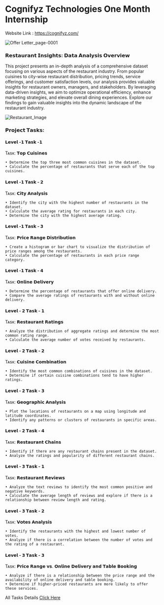 # Cognifyz Technologies One Month Internship

Website Link : https://cognifyz.com/

![Offer Letter_page-0001](https://github.com/Saquibtechlotraining/Cognifyz_Technologies_Internship_Project/assets/91885135/4b4db1e4-e4d1-43f6-accf-aaef9a94741d)

### 𝗥𝗲𝘀𝘁𝗮𝘂𝗿𝗮𝗻𝘁 𝗜𝗻𝘀𝗶𝗴𝗵𝘁𝘀: 𝗗𝗮𝘁𝗮 𝗔𝗻𝗮𝗹𝘆𝘀𝗶𝘀 𝗢𝘃𝗲𝗿𝘃𝗶𝗲𝘄
This project presents an in-depth analysis of a comprehensive dataset focusing on various aspects of the restaurant industry. From popular cuisines to city-wise restaurant distribution, pricing trends, service offerings, and customer satisfaction levels, our analysis provides valuable insights for restaurant owners, managers, and stakeholders. By leveraging data-driven insights, we aim to optimize operational efficiency, enhance marketing strategies, and elevate overall dining experiences. Explore our findings to gain valuable insights into the dynamic landscape of the restaurant industry.

![Restaurant_Image](https://github.com/Saquibtechlotraining/Cognifyz_Technologies_Internship_Project/assets/91885135/c0e8d595-7704-4ab4-a7f2-1cb8a8bfc210)

### 𝗣𝗿𝗼𝗷𝗲𝗰𝘁 𝗧𝗮𝘀𝗸𝘀:

#### 𝗟𝗲𝘃𝗲𝗹 -𝟭 𝗧𝗮𝘀𝗸 -𝟭
Tᴀsᴋ: 𝗧𝗼𝗽 𝗖𝘂𝗶𝘀𝗶𝗻𝗲𝘀
     
    • Determine the top three most common cuisines in the dataset.
    • Calculate the percentage of restaurants that serve each of the top cuisines.

#### 𝗟𝗲𝘃𝗲𝗹 -𝟭 𝗧𝗮𝘀𝗸 - 𝟮
Tᴀsᴋ: 𝗖𝗶𝘁𝘆 𝗔𝗻𝗮𝗹𝘆𝘀𝗶𝘀
    
    • Identify the city with the highest number of restaurants in the dataset.
    • Calculate the average rating for restaurants in each city.
    • Determine the city with the highest average rating.

#### 𝗟𝗲𝘃𝗲𝗹 -𝟭 𝗧𝗮𝘀𝗸 - 𝟯
Tᴀsᴋ: 𝗣𝗿𝗶𝗰𝗲 𝗥𝗮𝗻𝗴𝗲 𝗗𝗶𝘀𝘁𝗿𝗶𝗯𝘂𝘁𝗶𝗼𝗻
    
    • Create a histogram or bar chart to visualize the distribution of price ranges among the restaurants.
    • Calculate the percentage of restaurants in each price range category.

#### 𝗟𝗲𝘃𝗲𝗹 -𝟭 𝗧𝗮𝘀𝗸 - 𝟰
Tᴀsᴋ: 𝗢𝗻𝗹𝗶𝗻𝗲 𝗗𝗲𝗹𝗶𝘃𝗲𝗿𝘆

    • Determine the percentage of restaurants that offer online delivery.
    • Compare the average ratings of restaurants with and without online delivery.

#### 𝗟𝗲𝘃𝗲𝗹 - 𝟮 𝗧𝗮𝘀𝗸 - 𝟭
Tᴀsᴋ: 𝗥𝗲𝘀𝘁𝗮𝘂𝗿𝗮𝗻𝘁 𝗥𝗮𝘁𝗶𝗻𝗴𝘀

    • Analyze the distribution of aggregate ratings and determine the most common rating range.
    • Calculate the average number of votes received by restaurants.

#### 𝗟𝗲𝘃𝗲𝗹 - 𝟮 𝗧𝗮𝘀𝗸 -  𝟮 
Tᴀsᴋ: 𝗖𝘂𝗶𝘀𝗶𝗻𝗲 𝗖𝗼𝗺𝗯𝗶𝗻𝗮𝘁𝗶𝗼𝗻

    • Identify the most common combinations of cuisines in the dataset.
    • Determine if certain cuisine combinations tend to have higher ratings.

#### 𝗟𝗲𝘃𝗲𝗹 - 𝟮 𝗧𝗮𝘀𝗸 -  𝟯
Tᴀsᴋ: 𝗚𝗲𝗼𝗴𝗿𝗮𝗽𝗵𝗶𝗰 𝗔𝗻𝗮𝗹𝘆𝘀𝗶𝘀
    
    • Plot the locations of restaurants on a map using longitude and latitude coordinates.
    • Identify any patterns or clusters of restaurants in specific areas.

#### 𝗟𝗲𝘃𝗲𝗹 - 𝟮 𝗧𝗮𝘀𝗸 - 𝟰
Tᴀsᴋ: 𝗥𝗲𝘀𝘁𝗮𝘂𝗿𝗮𝗻𝘁 𝗖𝗵𝗮𝗶𝗻𝘀
    
    • Identify if there are any restaurant chains present in the dataset.
    • Analyze the ratings and popularity of different restaurant chains.

#### 𝗟𝗲𝘃𝗲𝗹 - 𝟯 𝗧𝗮𝘀𝗸 - 𝟭
Tᴀsᴋ: 𝗥𝗲𝘀𝘁𝗮𝘂𝗿𝗮𝗻𝘁 𝗥𝗲𝘃𝗶𝗲𝘄𝘀
    
    • Analyze the text reviews to identify the most common positive and negative keywords.
    • Calculate the average length of reviews and explore if there is a relationship between review length and rating.

#### 𝗟𝗲𝘃𝗲𝗹 - 𝟯 𝗧𝗮𝘀𝗸 - 𝟮 
Tᴀsᴋ: 𝗩𝗼𝘁𝗲𝘀 𝗔𝗻𝗮𝗹𝘆𝘀𝗶𝘀

    • Identify the restaurants with the highest and lowest number of votes.
    • Analyze if there is a correlation between the number of votes and the rating of a restaurant.

#### 𝗟𝗲𝘃𝗲𝗹 - 𝟯 𝗧𝗮𝘀𝗸 - 𝟯
Tᴀsᴋ: 𝗣𝗿𝗶𝗰𝗲 𝗥𝗮𝗻𝗴𝗲 𝘃𝘀. 𝗢𝗻𝗹𝗶𝗻𝗲 𝗗𝗲𝗹𝗶𝘃𝗲𝗿𝘆 𝗮𝗻𝗱 𝗧𝗮𝗯𝗹𝗲 𝗕𝗼𝗼𝗸𝗶𝗻𝗴
    
    • Analyze if there is a relationship between the price range and the availability of online delivery and table booking.
    • Determine if higher-priced restaurants are more likely to offer these services.

All Tasks Details [Click Here](https://github.com/Saquibtechlotraining/Cognifyz_Technologies_Internship_Project/blob/main/Data%20Analysis%20Internship%20Task%20.pdf)
